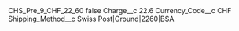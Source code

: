 <?xml version="1.0" encoding="UTF-8"?>
<CustomMetadata xmlns="http://soap.sforce.com/2006/04/metadata" xmlns:xsi="http://www.w3.org/2001/XMLSchema-instance" xmlns:xsd="http://www.w3.org/2001/XMLSchema">
    <label>CHS_Pre_9_CHF_22_60</label>
    <protected>false</protected>
    <values>
        <field>Charge__c</field>
        <value xsi:type="xsd:double">22.6</value>
    </values>
    <values>
        <field>Currency_Code__c</field>
        <value xsi:type="xsd:string">CHF</value>
    </values>
    <values>
        <field>Shipping_Method__c</field>
        <value xsi:type="xsd:string">Swiss Post|Ground|2260|BSA</value>
    </values>
</CustomMetadata>
